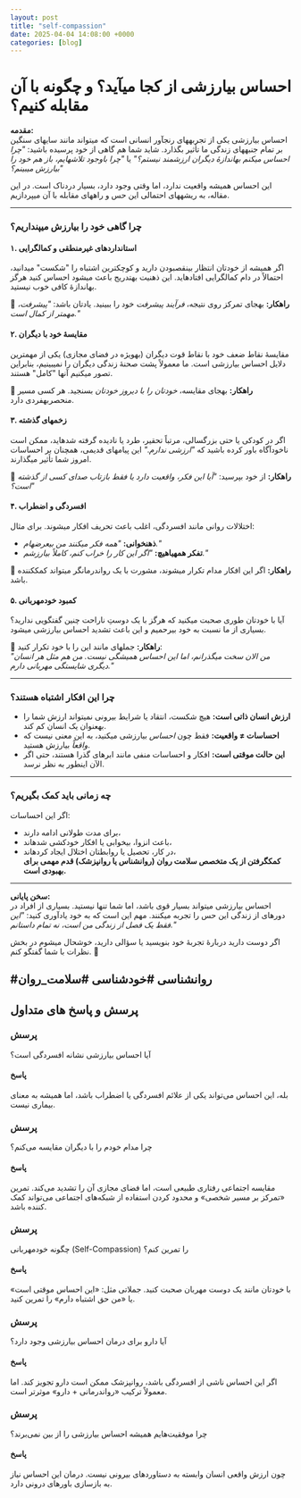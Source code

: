 ```yaml
---
layout: post
title: "self-compassion"
date: 2025-04-04 14:08:00 +0000
categories: [blog]
---
```

# **احساس بیارزشی از کجا میآید؟ و چگونه با آن مقابله کنیم؟**  

**مقدمه:**  
احساس بیارزشی یکی از تجربههای رنجآور انسانی است که میتواند مانند سایهای سنگین بر تمام جنبههای زندگی ما تأثیر بگذارد. شاید شما هم گاهی از خود پرسیده باشید: *"چرا احساس میکنم بهاندازهٔ دیگران ارزشمند نیستم؟"* یا *"چرا باوجود تلاشهایم، باز هم خود را بیارزش میبینم؟"*  

این احساس همیشه واقعیت ندارد، اما وقتی وجود دارد، بسیار دردناک است. در این مقاله، به ریشههای احتمالی این حس و راههای مقابله با آن میپردازیم.  

---  

### **چرا گاهی خود را بیارزش میپنداریم؟**  

#### **۱. استانداردهای غیرمنطقی و کمالگرایی**  
اگر همیشه از خودتان انتظار بینقصبودن دارید و کوچکترین اشتباه را "شکست" میدانید، احتمالاً در دام کمالگرایی افتادهاید. این ذهنیت بهتدریج باعث میشود احساس کنید هرگز بهاندازهٔ کافی خوب نیستید.  

🔹 **راهکار:** بهجای تمرکز روی نتیجه، *فرآیند پیشرفت* خود را ببینید. یادتان باشد: *"پیشرفت، مهمتر از کمال است."*  

#### **۲. مقایسهٔ خود با دیگران**  
مقایسهٔ نقاط ضعف خود با نقاط قوت دیگران (بهویژه در فضای مجازی) یکی از مهمترین دلایل احساس بیارزشی است. ما معمولاً پشت صحنهٔ زندگی دیگران را نمیبینیم، بنابراین تصور میکنیم آنها "کامل" هستند.  

🔹 **راهکار:** بهجای مقایسه، *خودتان را با دیروز خودتان* بسنجید. هر کسی مسیر منحصربهفردی دارد.  

#### **۳. زخمهای گذشته**  
اگر در کودکی یا حتی بزرگسالی، مرتباً تحقیر، طرد یا نادیده گرفته شدهاید، ممکن است ناخودآگاه باور کرده باشید که *"ارزشی ندارم."* این پیامهای قدیمی، همچنان بر احساسات امروز شما تأثیر میگذارند.  

🔹 **راهکار:** از خود بپرسید: *"آیا این فکر، واقعیت دارد یا فقط بازتاب صدای کسی از گذشته است؟"*  

#### **۴. افسردگی و اضطراب**  
اختلالات روانی مانند افسردگی، اغلب باعث تحریف افکار میشوند. برای مثال:  
- **ذهنخوانی:** *"همه فکر میکنند من بیعرضهام."*  
- **تفکر همهیاهیچ:** *"اگر این کار را خراب کنم، کاملاً بیارزشم."*  

🔹 **راهکار:** اگر این افکار مدام تکرار میشوند، مشورت با یک رواندرمانگر میتواند کمککننده باشد.  

#### **۵. کمبود خودمهربانی**  
آیا با خودتان طوری صحبت میکنید که هرگز با یک دوستِ ناراحت چنین گفتگویی ندارید؟ بسیاری از ما نسبت به خود بیرحمیم و این باعث تشدید احساس بیارزشی میشود.  

🔹 **راهکار:** جملهای مانند این را با خود تکرار کنید:  
*"من الان سخت میگذرانم، اما این احساس همیشگی نیست. من هم مثل هر انسان دیگری شایستگی مهربانی دارم."*  

---  

### **چرا این افکار اشتباه هستند؟**  
- **ارزش انسان ذاتی است:** هیچ شکست، انتقاد یا شرایط بیرونی نمیتواند ارزش شما را بهعنوان یک انسان کم کند.  
- **احساسات ≠ واقعیت:** فقط چون *احساس* بیارزشی میکنید، به این معنی نیست که *واقعاً* بیارزش هستید.  
- **این حالت موقتی است:** افکار و احساسات منفی مانند ابرهای گذرا هستند، حتی اگر الآن اینطور به نظر نرسد.  

---  

### **چه زمانی باید کمک بگیریم؟**  
اگر این احساسات:  
- برای مدت طولانی ادامه دارند،  
- باعث انزوا، بیخوابی یا افکار خودکشی شدهاند،  
- در کار، تحصیل یا روابطتان اختلال ایجاد کردهاند،  
**کمکگرفتن از یک متخصص سلامت روان (روانشناس یا روانپزشک) قدم مهمی برای بهبودی است.**  

---  

**سخن پایانی:**  
احساس بیارزشی میتواند بسیار قوی باشد، اما شما تنها نیستید. بسیاری از افراد در دورهای از زندگی این حس را تجربه میکنند. مهم این است که به خود یادآوری کنید: *"این فقط یک فصل از زندگی من است، نه تمام داستانم."*  

اگر دوست دارید دربارهٔ تجربهٔ خود بنویسید یا سؤالی دارید، خوشحال میشوم در بخش نظرات با شما گفتگو کنم. 💛  

**#روانشناسی #خودشناسی #سلامت_روان**  
---

## پرسش و پاسخ های متداول 
### پرسش
آیا احساس بیارزشی نشانه افسردگی است؟
#### پاسخ 
بله، این احساس می‌تواند یکی از علائم افسردگی یا اضطراب باشد، اما همیشه به معنای بیماری نیست.
### پرسش 
چرا مدام خودم را با دیگران مقایسه می‌کنم؟
#### پاسخ 
مقایسه اجتماعی رفتاری طبیعی است، اما فضای مجازی آن را تشدید می‌کند. تمرین «تمرکز بر مسیر شخصی» و محدود کردن استفاده از شبکه‌های اجتماعی می‌تواند کمک کننده باشد.
### پرسش 
چگونه خودمهربانی (Self-Compassion) را تمرین کنم؟
#### پاسخ 
با خودتان مانند یک دوست مهربان صحبت کنید. جملاتی مثل: «این احساس موقتی است» یا «من حق اشتباه دارم» را تمرین کنید.
### پرسش 
آیا دارو برای درمان احساس بیارزشی وجود دارد؟
#### پاسخ 
اگر این احساس ناشی از افسردگی باشد، روانپزشک ممکن است دارو تجویز کند. اما معمولاً ترکیب «رواندرمانی + دارو» موثرتر است.
### پرسش 
چرا موفقیت‌هایم همیشه احساس بیارزشی را از بین نمی‌برند؟
#### پاسخ 
چون ارزش واقعی انسان وابسته به دستاوردهای بیرونی نیست. درمان این احساس نیاز به بازسازی باورهای درونی دارد.

<script type="application/ld+json">
{
  "@context": "https://schema.org",
  "@type": "FAQPage",
  "mainEntity": [
    {
      "@type": "Question",
      "name": "آیا احساس بیارزشی نشانه افسردگی است؟",
      "acceptedAnswer": {
        "@type": "Answer",
        "text": "بله، این احساس می‌تواند یکی از علائم افسردگی یا اضطراب باشد، اما همیشه به معنای بیماری نیست. اگر همراه با علائمی مثل بی‌خوابی، بی‌اشتهایی یا افکار منفی مداوم باشد، مشورت با روانشناس ضروری است."
      }
    },
    {
      "@type": "Question",
      "name": "چرا مدام خودم را با دیگران مقایسه می‌کنم؟",
      "acceptedAnswer": {
        "@type": "Answer",
        "text": "مقایسه اجتماعی رفتاری طبیعی است، اما فضای مجازی آن را تشدید می‌کند. تمرین «تمرکز بر مسیر شخصی» و محدود کردن استفاده از شبکه‌های اجتماعی می‌تواند کمک‌کننده باشد."
      }
    },
    {
      "@type": "Question",
      "name": "چگونه خودمهربانی (Self-Compassion) را تمرین کنم؟",
      "acceptedAnswer": {
        "@type": "Answer",
        "text": "با خودتان مانند یک دوست مهربان صحبت کنید. جملاتی مثل: «این احساس موقتی است» یا «من حق اشتباه دارم» را تکرار کنید. تمرینات ذهن‌آگاهی (Mindfulness) اضطراب را کاهش می‌دهد."
      }
    },
    {
      "@type": "Question",
      "name": "آیا دارو برای درمان احساس بیارزشی وجود دارد؟",
      "acceptedAnswer": {
        "@type": "Answer",
        "text": "اگر این احساس ناشی از افسردگی باشد، روانپزشک ممکن است دارو تجویز کند. اما معمولاً ترکیب «رواندرمانی + تغییر سبک زندگی» مؤثرتر است."
      }
    },
    {
      "@type": "Question",
      "name": "چرا موفقیت‌هایم همیشه احساس بیارزشی را از بین نمی‌برند؟",
      "acceptedAnswer": {
        "@type": "Answer",
        "text": "چون ارزش واقعی انسان وابسته به دستاوردهای بیرونی نیست. درمان این احساس نیاز به بازسازی باورهای درونی درباره خودتان دارد."
      }
    }
  ]
}
</script>
